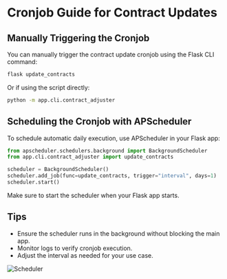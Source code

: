 # Cronjob Guide for Contract Updates

## Manually Triggering the Cronjob

You can manually trigger the contract update cronjob using the Flask CLI command:

```bash
flask update_contracts
```

Or if using the script directly:

```bash
python -m app.cli.contract_adjuster
```

## Scheduling the Cronjob with APScheduler

To schedule automatic daily execution, use APScheduler in your Flask app:

```python
from apscheduler.schedulers.background import BackgroundScheduler
from app.cli.contract_adjuster import update_contracts

scheduler = BackgroundScheduler()
scheduler.add_job(func=update_contracts, trigger="interval", days=1)
scheduler.start()
```

Make sure to start the scheduler when your Flask app starts.

## Tips

- Ensure the scheduler runs in the background without blocking the main app.
- Monitor logs to verify cronjob execution.
- Adjust the interval as needed for your use case.

![Scheduler](https://images.pexels.com/photos/669615/pexels-photo-669615.jpeg)
